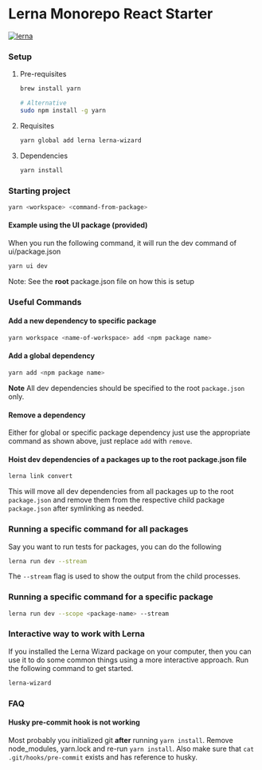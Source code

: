 # Lerna Monorepo React Starter

[![lerna](https://img.shields.io/badge/maintained%20with-lerna-cc00ff.svg)](https://lernajs.io/)

### Setup

1. Pre-requisites

   ```bash
   brew install yarn

   # Alternative
   sudo npm install -g yarn
   ```

2. Requisites

   ```bash
   yarn global add lerna lerna-wizard
   ```

3. Dependencies

   ```bash
   yarn install
   ```

### Starting project

```bash
yarn <workspace> <command-from-package>
```

#### Example using the UI package (provided)

When you run the following command, it will run the dev command of ui/package.json

```bash
yarn ui dev
```

Note: See the **root** package.json file on how this is setup

### Useful Commands

#### Add a new dependency to specific package

```bash
yarn workspace <name-of-workspace> add <npm package name>
```

#### Add a global dependency

```bash
yarn add <npm package name>
```

**Note** All dev dependencies should be specified to the root `package.json` only.

#### Remove a dependency

Either for global or specific package dependency just use the appropriate command as shown above, just replace `add` with `remove`.

#### Hoist dev dependencies of a packages up to the root package.json file

```bash
lerna link convert
```

This will move all dev dependencies from all packages up to the root `package.json` and remove them from the respective child package `package.json` after symlinking as needed.

### Running a specific command for all packages

Say you want to run tests for packages, you can do the following

```bash
lerna run dev --stream
```

The `--stream` flag is used to show the output from the child processes.

### Running a specific command for a specific package

```bash
lerna run dev --scope <package-name> --stream
```

### Interactive way to work with Lerna

If you installed the Lerna Wizard package on your computer, then you can use it to do some common things using a more interactive approach. Run the following command to get started.

```bash
lerna-wizard
```

### FAQ

#### Husky pre-commit hook is not working

Most probably you initialized git **after** running `yarn install`. Remove node_modules, yarn.lock and re-run `yarn install`. Also make sure that `cat .git/hooks/pre-commit` exists and has reference to husky.
